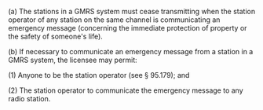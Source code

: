 (a) The stations in a GMRS system must cease transmitting when the station operator of any station on the same channel is communicating an emergency message (concerning the immediate protection of property or the safety of someone's life).

(b) If necessary to communicate an emergency message from a station in a GMRS system, the licensee may permit:

(1) Anyone to be the station operator (see § 95.179); and

(2) The station operator to communicate the emergency message to any radio station.

